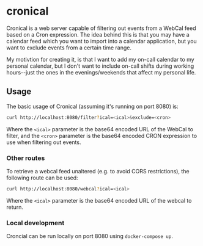 # cronical
Cronical is a web server capable of filtering out events from a WebCal feed based on a Cron expression. The idea behind this is that you may have a calendar feed which you want to import into a calendar application, but you want to exclude events from a certain time range.

My motivtion for creating it, is that I want to add my on-call calendar to my personal calendar, but I don't want to include on-call shifts during working hours--just the ones in the evenings/weekends that affect my personal life.

## Usage
The basic usage of Cronical (assuming it's running on port 8080) is:

```sh
curl http://localhost:8080/filter?ical=<ical>&exclude=<cron>
```

Where the `<ical>` parameter is the base64 encoded URL of the WebCal to filter, and the `<cron>` parameter is the base64 encoded CRON expression to use when filtering out events.

### Other routes
To retrieve a webcal feed unaltered (e.g. to avoid CORS restrictions), the following route can be used:

```sh
curl http://localhost:8080/webcal?ical=<ical>
```

Where the `<ical>` parameter is the base64 encoded URL of the webcal to return.

### Local development
Croncial can be run locally on port 8080 using `docker-compose up`.
